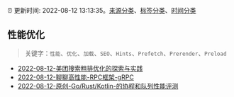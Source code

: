 :alarm_clock: 更新时间: 2022-08-12 13:13:35。[来源分类](../README.md)、[标签分类](../TAGS.md)、[时间分类](../TIMELINE.md)

## 性能优化


> 关键字：`性能`、`优化`、`加载`、`SEO`、`Hints`、`Prefetch`、`Prerender`、`Preload`



- [2022-08-12-美团搜索粗排优化的探索与实践](https://toutiao.io/k/6idq555) 
- [2022-08-12-聊聊高性能-RPC框架-gRPC](https://toutiao.io/k/qm9oygk) 
- [2022-08-12-原创-Go/Rust/Kotlin-的协程和队列性能评测](https://toutiao.io/k/2a40ym8) 